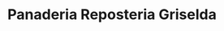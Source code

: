 ---
title: "Panaderia Reposteria Griselda"
url: /andre/panaderia-reposteria-griselda/
shop: Bäckerei
---